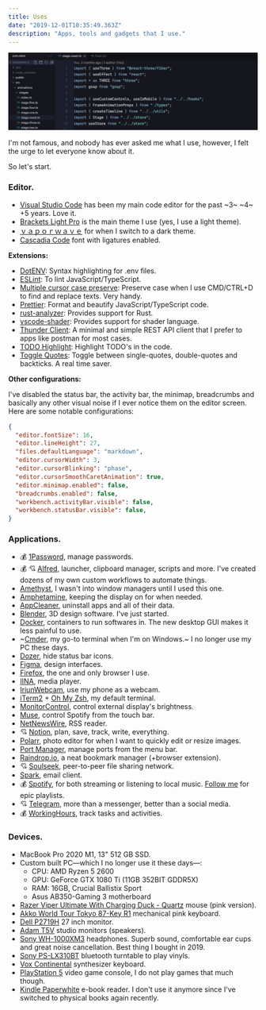 ```yaml
---
title: Uses
date: "2019-12-01T10:35:49.363Z"
description: "Apps, tools and gadgets that I use."
---
```


![code](code.png)

I'm not famous, and nobody has ever asked me what I use, however, I felt the urge to let everyone know about it. 

So let's start.

### Editor.

- [Visual Studio Code](https://code.visualstudio.com) has been my main code editor for the past ~3~ ~4~ +5 years. Love it.
- [Brackets Light Pro](https://marketplace.visualstudio.com/items?itemName=fehey.brackets-light-pro) is the main theme I use (yes, I use a light theme).
- [ｖａｐｏｒｗａｖｅ](https://marketplace.visualstudio.com/items?itemName=this-fifo.vaporwave-theme-vscode) for when I switch to a dark theme.
- [Cascadia Code](https://github.com/microsoft/cascadia-code) font with ligatures enabled.

**Extensions:**

- [DotENV](https://marketplace.visualstudio.com/items?itemName=mikestead.dotenv): Syntax highlighting for .env files.
- [ESLint](https://marketplace.visualstudio.com/items?itemName=dbaeumer.vscode-eslint): To lint JavaScript/TypeScript.
- [Multiple cursor case preserve](https://marketplace.visualstudio.com/items?itemName=Cardinal90.multi-cursor-case-preserve): Preserve case when I use CMD/CTRL+D to find and replace texts. Very handy.
- [Prettier](https://marketplace.visualstudio.com/items?itemName=esbenp.prettier-vscode): Format and beautify JavaScript/TypeScript code.
- [rust-analyzer](https://marketplace.visualstudio.com/items?itemName=rust-lang.rust-analyzer): Provides support for Rust.
- [vscode-shader](https://marketplace.visualstudio.com/items?itemName=slevesque.shader): Provides support for shader language.
- [Thunder Client](https://marketplace.visualstudio.com/items?itemName=rangav.vscode-thunder-client): A minimal and simple REST API client that I prefer to apps like postman for most cases.
- [TODO Highlight](https://marketplace.visualstudio.com/items?itemName=wayou.vscode-todo-highlight): Highlight TODO's in the code.
- [Toggle Quotes](https://marketplace.visualstudio.com/items?itemName=BriteSnow.vscode-toggle-quotes): Toggle between single-quotes, double-quotes and backticks. A real time saver.

**Other configurations:**

I've disabled the status bar, the activity bar, the minimap, breadcrumbs and basically any other visual noise if I ever notice them on the editor screen. Here are some notable configurations:


```json
{
  "editor.fontSize": 16,
  "editor.lineHeight": 27,
  "files.defaultLanguage": "markdown",
  "editor.cursorWidth": 3,
  "editor.cursorBlinking": "phase",
  "editor.cursorSmoothCaretAnimation": true,
  "editor.minimap.enabled": false,
  "breadcrumbs.enabled": false,
  "workbench.activityBar.visible": false,
  "workbench.statusBar.visible": false,
}
```


### Applications.

- 💰 [1Password](https://1password.com/), manage passwords.
- 💰 💘 [Alfred](https://www.alfredapp.com), launcher, clipboard manager, scripts and more. I've created dozens of my own custom workflows to automate things.
- [Amethyst](https://github.com/ianyh/Amethyst), I wasn't into window managers until I used this one.
- [Amphetamine](https://apps.apple.com/us/app/amphetamine/id937984704), keeping the display on for when needed.
- [AppCleaner](https://freemacsoft.net/appcleaner/), uninstall apps and all of their data.
- [Blender](https://www.blender.org/), 3D design software. I've just started.
- [Docker](https://www.docker.com/), containers to run softwares in. The new desktop GUI makes it less painful to use.
- ~[Cmder](https://cmder.app/), my go-to terminal when I'm on Windows.~ I no longer use my PC these days.
- [Dozer](https://github.com/Mortennn/Dozer/), hide status bar icons.
- [Figma](https://www.figma.com/), design interfaces.
- [Firefox](https://www.mozilla.org/en-US/firefox/developer/), the one and only browser I use.
- [IINA](https://iina.io/), media player.
- [IriunWebcam](https://iriun.com/), use my phone as a webcam.
- [iTerm2](https://iterm2.com) + [Oh My Zsh](https://github.com/ohmyzsh/ohmyzsh), my default terminal.
- [MonitorControl](https://github.com/MonitorControl/MonitorControl), control external display's brightness.
- [Muse](https://github.com/xzzz9097/Muse), control Spotify from the touch bar.
- [NetNewsWire](https://netnewswire.com/), RSS reader.
- 💘 [Notion](https://www.notion.so/), plan, save, track, write, everything.
- [Polarr](https://www.polarr.com/), photo editor for when I want to quickly edit or resize images.
- [Port Manager](https://portmanager.app/), manage ports from the menu bar.
- [Raindrop.io](https://raindrop.io/), a neat bookmark manager (+browser extension).
- 💘 [Soulseek](http://www.slsknet.org), peer-to-peer file sharing network.
- [Spark](https://sparkmailapp.com/), email client.
- 💰 [Spotify](https://www.spotify.com/), for both streaming or listening to local music. [Follow me](https://open.spotify.com/user/poeti8) for epic playlists.
- 💘 [Telegram](https://telegram.org), more than a messenger, better than a social media.
- 💰 [WorkingHours](https://workinghoursapp.com/), track tasks and activities.

### Devices.

- MacBook Pro 2020 M1, 13" 512 GB SSD.
- Custom built PC—which I no longer use it these days—:
  - CPU: AMD Ryzen 5 2600
  - GPU: GeForce GTX 1080 Ti (11GB 352BIT GDDR5X)
  - RAM: 16GB, Crucial Ballistix Sport
  - Asus AB350-Gaming 3 motherboard
- [Razer Viper Ultimate With Charging Duck - Quartz](https://www.razer.com/ap-en/gaming-mice/razer-viper-ultimate/5442682200) mouse (pink version).
- [Akko World Tour Tokyo 87-Key R1](https://en.akkogear.com/product/akko-world-tour-tokyo-r1-3087-mechanical-keyboard/) mechanical pink keyboard.
- [Dell P2719H](https://www.dell.com/ae/business/p/dell-p2719h-monitor/pd) 27 inch monitor.
- [Adam T5V](https://www.adam-audio.com/en/t-series/t5v/) studio monitors (speakers).
- [Sony WH-1000XM3](https://www.sony.com/electronics/headband-headphones/wh-1000xm3) headphones. Superb sound, comfortable ear cups and great noise cancellation. Best thing I bought in 2019.
- [Sony PS-LX310BT](https://electronics.sony.com/audio/audio-components/turntables/p/pslx310bt) bluetooth turntable to play vinyls.
- [Vox Continental](https://voxamps.com/product/vox-continental-73-keys/) synthesizer keyboard.
- [PlayStation 5](https://www.playstation.com) video game console, I do not play games that much though.
- [Kindle Paperwhite](https://www.amazon.com/dp/B07CXG6C9W) e-book reader. I don't use it anymore since I've switched to physical books again recently.